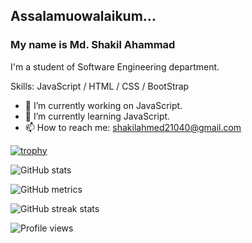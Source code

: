 ## Assalamuowalaikum...
### My name is Md. Shakil Ahammad

I'm a student of Software Engineering department.

Skills: JavaScript / HTML / CSS / BootStrap

- 🔭 I’m currently working on JavaScript. 
- 🌱 I’m currently learning JavaScript. 
- 📫 How to reach me: shakilahmed21040@gmail.com 


[![trophy](https://github-profile-trophy.vercel.app/?username=ShakilGit)](https://github.com/ryo-ma/github-profile-trophy)

![GitHub stats](https://github-readme-stats.vercel.app/api?username=ShakilGit&show_icons=true)  

![GitHub metrics](https://metrics.lecoq.io/ShakilGit)  

![GitHub streak stats](https://github-readme-streak-stats.herokuapp.com/?user=ShakilGit)  

![Profile views](https://gpvc.arturio.dev/ShakilGit)  
